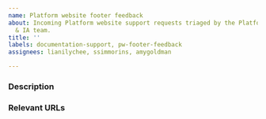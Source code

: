 ```yaml
---
name: Platform website footer feedback
about: Incoming Platform website support requests triaged by the Platform Content
  & IA team.
title: ''
labels: documentation-support, pw-footer-feedback
assignees: lianilychee, ssimmorins, amygoldman

---
```


### Description




### Relevant URLs
